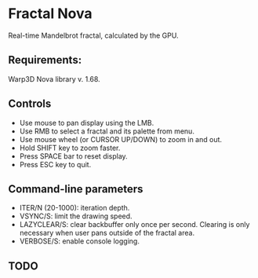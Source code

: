 # Fractal Nova

Real-time Mandelbrot fractal, calculated by the GPU.

## Requirements:

Warp3D Nova library v. 1.68.

## Controls

- Use mouse to pan display using the LMB.
- Use RMB to select a fractal and its palette from menu.
- Use mouse wheel (or CURSOR UP/DOWN) to zoom in and out.
- Hold SHIFT key to zoom faster.
- Press SPACE bar to reset display.
- Press ESC key to quit.

## Command-line parameters

- ITER/N (20-1000): iteration depth.
- VSYNC/S: limit the drawing speed.
- LAZYCLEAR/S: clear backbuffer only once per second. Clearing is only necessary when user pans outside of the fractal area.
- VERBOSE/S: enable console logging.

## TODO



